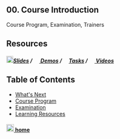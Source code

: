 ## 00. Course Introduction

Course Program, Examination, Trainers

## Resources

##### [<img src="https://raw.githubusercontent.com/TelerikAcademy/Common/master/icons/presentation.png" height="18"/>Slides](https://rawgit.com/TelerikAcademy/CSharp-Part-1/master/Topics/00.%20Course-Intro/slides/index.html) / [<img src="https://raw.githubusercontent.com/TelerikAcademy/Common/master/icons/code.png" height="15"> Demos](demos) / [<img src="https://raw.githubusercontent.com/TelerikAcademy/Common/master/icons/homework.png" height="15">Tasks](homework) / [<img src="https://raw.githubusercontent.com/TelerikAcademy/Common/master/icons/video.png" height="15"> Videos](VIDEOS.md)


## Table of Contents
- [What's Next](./slides/README.md#next)
- [Course Program](./slides/README.md#topics)
- [Examination](./slides/README.md#examination)
- [Learning Resources](./slides/README.md#resources)


#### [<img src="https://raw.githubusercontent.com/TelerikAcademy/Common/master/icons/home.png" height="20" /> home](/README.md)
